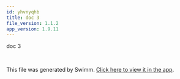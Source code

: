 ```yaml
---
id: yhvnyqhb
title: doc 3
file_version: 1.1.2
app_version: 1.9.11
---
```


doc 3

<br/>

This file was generated by Swimm. [Click here to view it in the app](https://swimm-web-app.web.app/repos/Z2l0aHViJTNBJTNBTm9hUmVwbyUzQSUzQU5vYW96ZXI=/docs/yhvnyqhb).

